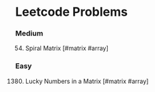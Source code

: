 # Leetcode Problems

### Medium
54. Spiral Matrix                   [#matrix #array]

### Easy
1380. Lucky Numbers in a Matrix     [#matrix #array]

